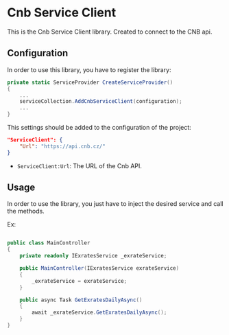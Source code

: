 ﻿# Cnb Service Client

This is the Cnb Service Client library. Created to connect to the CNB api.

## Configuration

In order to use this library, you have to register the library:

```csharp
private static ServiceProvider CreateServiceProvider()
{
    ...
    serviceCollection.AddCnbServiceClient(configuration);
    ...
}
```

This settings should be added to the configuration of the project:

```json
"ServiceClient": {
    "Url": "https://api.cnb.cz/"
}
```

- `ServiceClient:Url`: The URL of the Cnb API.

## Usage

In order to use the library, you just have to inject the desired service and call the methods.

Ex:

```csharp

public class MainController
{
    private readonly IExratesService _exrateService;

    public MainController(IExratesService exrateService)
    {
        _exrateService = exrateService;
    }

    public async Task GetExratesDailyAsync()
    {
        await _exrateService.GetExratesDailyAsync();
    }
}

```
